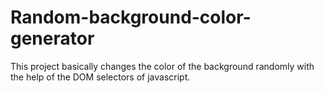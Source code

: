 # Random-background-color-generator
This project basically changes the color of the background randomly with the help of the DOM selectors of javascript.
